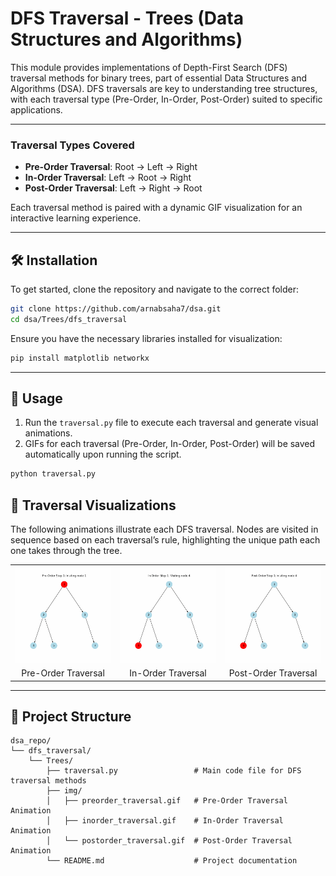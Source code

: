 # DFS Traversal - Trees (Data Structures and Algorithms)
This module provides implementations of Depth-First Search (DFS) traversal methods for binary trees, part of essential Data Structures and Algorithms (DSA). DFS traversals are key to understanding tree structures, with each traversal type (Pre-Order, In-Order, Post-Order) suited to specific applications.

---
### Traversal Types Covered
- **Pre-Order Traversal**: Root → Left → Right
- **In-Order Traversal**: Left → Root → Right
- **Post-Order Traversal**: Left → Right → Root

Each traversal method is paired with a dynamic GIF visualization for an interactive learning experience.

---
## 🛠️ Installation

To get started, clone the repository and navigate to the correct folder:

```bash
git clone https://github.com/arnabsaha7/dsa.git
cd dsa/Trees/dfs_traversal
```

Ensure you have the necessary libraries installed for visualization:

```bash
pip install matplotlib networkx
```

---
## 🚀 Usage

1. Run the `traversal.py` file to execute each traversal and generate visual animations.
2. GIFs for each traversal (Pre-Order, In-Order, Post-Order) will be saved automatically upon running the script.

```bash
python traversal.py
```

## 🎥 Traversal Visualizations

The following animations illustrate each DFS traversal. Nodes are visited in sequence based on each traversal’s rule, highlighting the unique path each one takes through the tree.

<div align="center">
  <table>
    <tr>
      <td><img src="img/pre-order_traversal.gif" alt="Pre-Order Traversal" width="250"/></td>
      <td><img src="img/in-order_traversal.gif" alt="In-Order Traversal" width="250"/></td>
      <td><img src="img/post-order_traversal.gif" alt="Post-Order Traversal" width="250"/></td>
    </tr>
    <tr>
      <td align="center">Pre-Order Traversal</td>
      <td align="center">In-Order Traversal</td>
      <td align="center">Post-Order Traversal</td>
    </tr>
  </table>
</div>

---
## 📂 Project Structure

```Directory Style
dsa_repo/
└── dfs_traversal/
    └── Trees/
        ├── traversal.py                 # Main code file for DFS traversal methods
        ├── img/
        │   ├── preorder_traversal.gif   # Pre-Order Traversal Animation
        │   ├── inorder_traversal.gif    # In-Order Traversal Animation
        │   └── postorder_traversal.gif  # Post-Order Traversal Animation
        └── README.md                    # Project documentation
```

